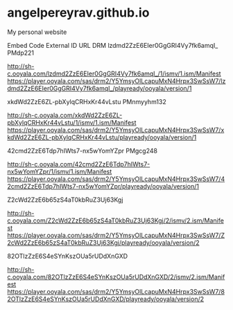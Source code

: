 # angelpereyrav.github.io
My personal website

Embed Code	External ID	URL	DRM
lzdmd2ZzE6EIer0GgGRI4Vy7fk6amqI_	PMdp221

http://sh-c.ooyala.com/lzdmd2ZzE6EIer0GgGRI4Vy7fk6amqI_/1/ismv/1.ism/Manifest	https://player.ooyala.com/sas/drm2/Y5YmsyOlLcapuMxN4Hrpx3SwSsW7/lzdmd2ZzE6EIer0GgGRI4Vy7fk6amqI_/playready/ooyala/version/1



xkdWd2ZzE6ZL-pbXylqCRHxKr44vLstu	PMnmyyhm132

http://sh-c.ooyala.com/xkdWd2ZzE6ZL-pbXylqCRHxKr44vLstu/1/ismv/1.ism/Manifest	https://player.ooyala.com/sas/drm2/Y5YmsyOlLcapuMxN4Hrpx3SwSsW7/xkdWd2ZzE6ZL-pbXylqCRHxKr44vLstu/playready/ooyala/version/1



42cmd2ZzE6Tdp7hIWts7-nx5wYomYZpr	PMgcg248

http://sh-c.ooyala.com/42cmd2ZzE6Tdp7hIWts7-nx5wYomYZpr/1/ismv/1.ism/Manifest	https://player.ooyala.com/sas/drm2/Y5YmsyOlLcapuMxN4Hrpx3SwSsW7/42cmd2ZzE6Tdp7hIWts7-nx5wYomYZpr/playready/ooyala/version/1



Z2cWd2ZzE6b65zS4aT0kbRuZ3Uj63Kgj

http://sh-c.ooyala.com/Z2cWd2ZzE6b65zS4aT0kbRuZ3Uj63Kgj/2/ismv/2.ism/Manifest	https://player.ooyala.com/sas/drm2/Y5YmsyOlLcapuMxN4Hrpx3SwSsW7/Z2cWd2ZzE6b65zS4aT0kbRuZ3Uj63Kgj/playready/ooyala/version/2

82OTlzZzE6S4eSYnKszOUa5rUDdXnGXD

http://sh-c.ooyala.com/82OTlzZzE6S4eSYnKszOUa5rUDdXnGXD/2/ismv/2.ism/Manifest	https://player.ooyala.com/sas/drm2/Y5YmsyOlLcapuMxN4Hrpx3SwSsW7/82OTlzZzE6S4eSYnKszOUa5rUDdXnGXD/playready/ooyala/version/2
